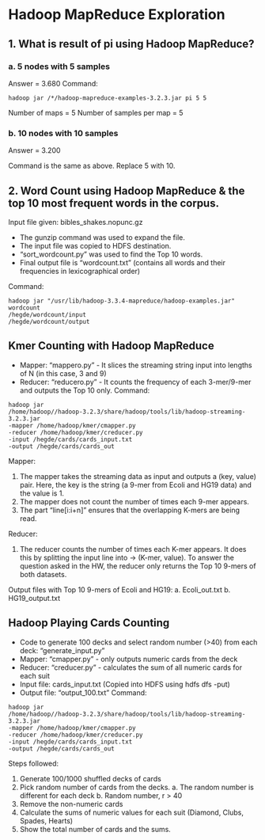 # Hadoop MapReduce Exploration

## 1. What is result of pi using Hadoop MapReduce?
### a. 5 nodes with 5 samples

Answer = 3.680
Command:
```
hadoop jar /*/hadoop-mapreduce-examples-3.2.3.jar pi 5 5 
```

Number of maps = 5
Number of samples per map = 5

### b. 10 nodes with 10 samples
Answer = 3.200

Command is the same as above. Replace 5 with 10.

## 2. Word Count using Hadoop MapReduce & the top 10 most frequent words in the corpus.

Input file given: bibles_shakes.nopunc.gz
* The gunzip command was used to expand the file.
* The input file was copied to HDFS destination.
* “sort_wordcount.py” was used to find the Top 10 words.
* Final output file is “wordcount.txt” (contains all words and their frequencies in
lexicographical order)

Command:
```
hadoop jar "/usr/lib/hadoop-3.3.4-mapreduce/hadoop-examples.jar" wordcount
/hegde/wordcount/input
/hegde/wordcount/output
```

## Kmer Counting with Hadoop MapReduce

* Mapper: “mappero.py” - It slices the streaming string input into lengths of N (in this case,
3 and 9)
* Reducer: “reducero.py” - It counts the frequency of each 3-mer/9-mer and outputs the
Top 10 only.
Command:
```
hadoop jar
/home/hadoop//hadoop-3.2.3/share/hadoop/tools/lib/hadoop-streaming-3.2.3.jar
-mapper /home/hadoop/kmer/cmapper.py
-reducer /home/hadoop/kmer/creducer.py
-input /hegde/cards/cards_input.txt
-output /hegde/cards/cards_out
```
Mapper:
1. The mapper takes the streaming data as input and outputs a (key, value) pair. Here, the
key is the string (a 9-mer from Ecoli and HG19 data) and the value is 1.
2. The mapper does not count the number of times each 9-mer appears.
3. The part “line[i:i+n]” ensures that the overlapping K-mers are being read.

Reducer:
1. The reducer counts the number of times each K-mer appears. It does this by splitting the
input line into -> (K-mer, value). To answer the question asked in the HW, the reducer
only returns the Top 10 9-mers of both datasets.

Output files with Top 10 9-mers of Ecoli and HG19:
a. Ecoli_out.txt
b. HG19_output.txt

## Hadoop Playing Cards Counting

* Code to generate 100 decks and select random number (>40) from each deck:
“generate_input.py”
* Mapper: “cmapper.py” - only outputs numeric cards from the deck
* Reducer: “creducer.py” - calculates the sum of all numeric cards for each suit
* Input file: cards_input.txt (Copied into HDFS using hdfs dfs -put)
* Output file: “output_100.txt”
Command:
```
hadoop jar
/home/hadoop//hadoop-3.2.3/share/hadoop/tools/lib/hadoop-streaming-3.2.3.jar
-mapper /home/hadoop/kmer/cmapper.py
-reducer /home/hadoop/kmer/creducer.py
-input /hegde/cards/cards_input.txt
-output /hegde/cards/cards_out
```
Steps followed:
1. Generate 100/1000 shuffled decks of cards
2. Pick random number of cards from the decks.
a. The random number is different for each deck
b. Random number, r > 40
3. Remove the non-numeric cards
4. Calculate the sums of numeric values for each suit (Diamond, Clubs, Spades, Hearts)
5. Show the total number of cards and the sums.
